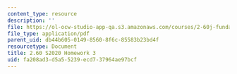 ```yaml
---
content_type: resource
description: ''
file: https://ol-ocw-studio-app-qa.s3.amazonaws.com/courses/2-60j-fundamentals-of-advanced-energy-conversion-spring-2020/fa208ad3d5a55239ecd737964ae97bcf_MIT2_60s20_hw3.pdf
file_type: application/pdf
parent_uid: db44b605-0149-8560-8f6c-85583b23bd4f
resourcetype: Document
title: 2.60 S2020 Homework 3
uid: fa208ad3-d5a5-5239-ecd7-37964ae97bcf
---
```


